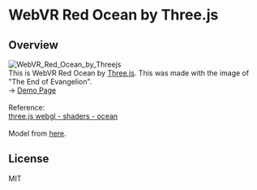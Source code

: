 # WebVR Red Ocean by Three.js
## Overview
![WebVR_Red_Ocean_by_Threejs](https://user-images.githubusercontent.com/9309605/111953306-c762e800-8b29-11eb-9dc6-19335f21ae90.jpg)
<br>
This is WebVR Red Ocean by [Three.js](https://threejs.org/). This was made with the image of "The End of Evangelion".
<br>
-> [Demo Page](https://followthedarkside.github.io/webvr-threejs-red-ocean/)
<br>
<br>
Reference:
<br>
[three.js webgl - shaders - ocean](https://threejs.org/examples/webgl_shaders_ocean.html)
<br>
<br>
Model from [here](https://github.com/mrdoob/three.js/tree/master/examples/models/gltf/LeePerrySmith).

## License
MIT